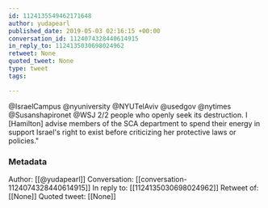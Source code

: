 ```yaml
---
id: 1124135549462171648
author: yudapearl
published_date: 2019-05-03 02:16:15 +00:00
conversation_id: 1124074328440614915
in_reply_to: 1124135030698024962
retweet: None
quoted_tweet: None
type: tweet
tags:

---
```


@IsraelCampus @nyuniversity @NYUTelAviv @usedgov @nytimes @Susanshapironet @WSJ 2/2
people who openly seek its destruction. I [Hamilton] advise members of the SCA department to spend their energy in support Israel's right to exist before criticizing her protective laws or policies."

### Metadata

Author: [[@yudapearl]]
Conversation: [[conversation-1124074328440614915]]
In reply to: [[1124135030698024962]]
Retweet of: [[None]]
Quoted tweet: [[None]]
